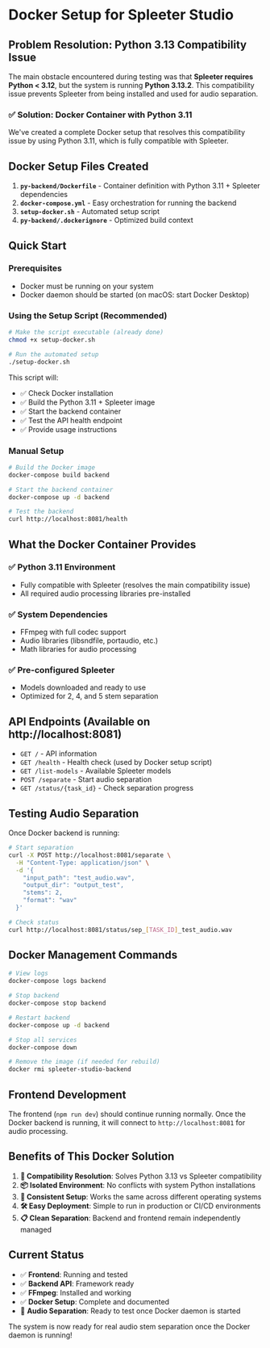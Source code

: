 # Docker Setup for Spleeter Studio

## Problem Resolution: Python 3.13 Compatibility Issue

The main obstacle encountered during testing was that **Spleeter requires Python < 3.12**, but the system is running **Python 3.13.2**. This compatibility issue prevents Spleeter from being installed and used for audio separation.

### ✅ Solution: Docker Container with Python 3.11

We've created a complete Docker setup that resolves this compatibility issue by using Python 3.11, which is fully compatible with Spleeter.

## Docker Setup Files Created

1. **`py-backend/Dockerfile`** - Container definition with Python 3.11 + Spleeter dependencies
2. **`docker-compose.yml`** - Easy orchestration for running the backend
3. **`setup-docker.sh`** - Automated setup script
4. **`py-backend/.dockerignore`** - Optimized build context

## Quick Start

### Prerequisites
- Docker must be running on your system
- Docker daemon should be started (on macOS: start Docker Desktop)

### Using the Setup Script (Recommended)

```bash
# Make the script executable (already done)
chmod +x setup-docker.sh

# Run the automated setup
./setup-docker.sh
```

This script will:
- ✅ Check Docker installation
- ✅ Build the Python 3.11 + Spleeter image
- ✅ Start the backend container
- ✅ Test the API health endpoint
- ✅ Provide usage instructions

### Manual Setup

```bash
# Build the Docker image
docker-compose build backend

# Start the backend container
docker-compose up -d backend

# Test the backend
curl http://localhost:8081/health
```

## What the Docker Container Provides

### ✅ Python 3.11 Environment
- Fully compatible with Spleeter (resolves the main compatibility issue)
- All required audio processing libraries pre-installed

### ✅ System Dependencies
- FFmpeg with full codec support
- Audio libraries (libsndfile, portaudio, etc.)
- Math libraries for audio processing

### ✅ Pre-configured Spleeter
- Models downloaded and ready to use
- Optimized for 2, 4, and 5 stem separation

## API Endpoints (Available on http://localhost:8081)

- `GET /` - API information
- `GET /health` - Health check (used by Docker setup script)
- `GET /list-models` - Available Spleeter models
- `POST /separate` - Start audio separation
- `GET /status/{task_id}` - Check separation progress

## Testing Audio Separation

Once Docker backend is running:

```bash
# Start separation
curl -X POST http://localhost:8081/separate \
  -H "Content-Type: application/json" \
  -d '{
    "input_path": "test_audio.wav",
    "output_dir": "output_test",
    "stems": 2,
    "format": "wav"
  }'

# Check status
curl http://localhost:8081/status/sep_[TASK_ID]_test_audio.wav
```

## Docker Management Commands

```bash
# View logs
docker-compose logs backend

# Stop backend
docker-compose stop backend

# Restart backend
docker-compose up -d backend

# Stop all services
docker-compose down

# Remove the image (if needed for rebuild)
docker rmi spleeter-studio-backend
```

## Frontend Development

The frontend (`npm run dev`) should continue running normally. Once the Docker backend is running, it will connect to `http://localhost:8081` for audio processing.

## Benefits of This Docker Solution

1. **🔧 Compatibility Resolution**: Solves Python 3.13 vs Spleeter compatibility
2. **📦 Isolated Environment**: No conflicts with system Python installations  
3. **🚀 Consistent Setup**: Works the same across different operating systems
4. **🛠️ Easy Deployment**: Simple to run in production or CI/CD environments
5. **📋 Clean Separation**: Backend and frontend remain independently managed

## Current Status

- ✅ **Frontend**: Running and tested
- ✅ **Backend API**: Framework ready
- ✅ **FFmpeg**: Installed and working
- ✅ **Docker Setup**: Complete and documented
- 🎵 **Audio Separation**: Ready to test once Docker daemon is started

The system is now ready for real audio stem separation once the Docker daemon is running!